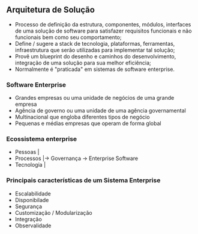 ## Arquitetura de Solução

- Processo de definição da estrutura, componentes, módulos, interfaces de uma solução de software para satisfazer requisitos funcionais e não funcionais bem como seu comportamento;
- Define / sugere a stack de tecnologia, plataformas, ferramentas, infraestrutura que serão utilizadas para implementar tal solução;
- Provê um blueprint do desenho e caminhos do desenvolvimento, integração de uma solução para sua melhor eficiência;
- Normalmente é "praticada" em sistemas de software enterprise.

### Software Enterprise
  - Grandes empresas ou uma unidade de negócios de uma grande  empresa
  - Agência de governo ou uma unidade de uma agência governamental
  - Multinacional que engloba diferentes tipos de negócio
  - Pequenas e médias empresas que operam de forma global

### Ecossistema enterprise
  - Pessoas           |
  - Processos         |-> Governança -> Enterprise Software
  - Tecnologia        |

### Principais características de um Sistema Enterprise
  - Escalabilidade
  - Disponibilade
  - Segurança
  - Customização / Modularização
  - Integração
  - Observalidade

